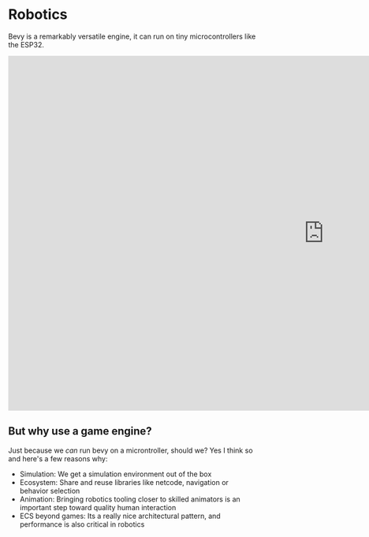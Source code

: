 # Robotics

Bevy is a remarkably versatile engine, it can run on tiny microcontrollers like the ESP32.
<iframe width="1280" height="720" src="https://www.youtube.com/embed/R-q5iJ98X40" title="Bevy + Beet  + ESP32 Hello World" frameborder="0" allow="accelerometer; autoplay; clipboard-write; encrypted-media; gyroscope; picture-in-picture; web-share" referrerpolicy="strict-origin-when-cross-origin" allowfullscreen></iframe>

## But why use a game engine?

Just because we *can* run bevy on a microntroller, should we? Yes I think so and here's a few reasons why:

- Simulation: We get a simulation environment out of the box
- Ecosystem: Share and reuse libraries like netcode, navigation or behavior selection
- Animation: Bringing robotics tooling closer to skilled animators is an important step toward quality human interaction
- ECS beyond games: Its a really nice architectural pattern, and performance is also critical in robotics